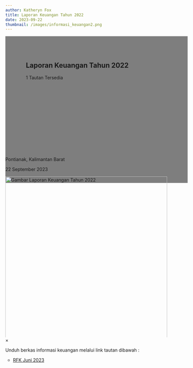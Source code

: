 ```yaml
---
author: Katheryn Fox
title: Laporan Keuangan Tahun 2022
date: 2023-09-22
thumbnail: /images/informasi_keuangan2.png
---
```


<section class="">
    <div class="relative bg-white dark:bg-gray-600" style="height: 360px; background-image: url('/images/informasi_keuangan2.png'); background-repeat: no-repeat; background-position: center; background-size: 100% auto;">
        <div style="background: rgba(0,0,0,0.5); width: 100%; height: 100%; padding: 48px 32px;" class="absolute bottom-0 left-0">
            <div class="container-besar" style="height: 100%; padding: 0 32px;">
                <div class="absolute bottom-8">
                    <h2 class="text-white font-bold text-4xl mb-2">Laporan Keuangan Tahun 2022</h2>
                    <p class="text-white">1 Tautan Tersedia</p>
                </div>
            </div>
        </div>
    </div>
    <div class="bg-white dark:bg-gray-900">
        <div style="width: 100%; height: auto;" class="container-besar flex align-center px-8 py-3">
            <i class="fas fa-map-marker-alt black-fill white-fill mr-2" style="font-size: 24px"></i>
            <p class="mr-8">Pontianak, Kalimantan Barat</p>
            <i style="font-size: 24px;" class="far fa-calendar text-black dark:text-white mr-2"></i>
            <p class="mr-8">22 September 2023</p>
        </div>
    </div>
</section>
<div class="">
    <div class="mb-16 mt-8 px-8" style="max-height: 500px; overflow: hidden">
        <img id="myImg" class="mx-auto" src="/images/informasi_keuangan2.png" alt="Gambar Laporan Keuangan Tahun 2022" style="width: 100%; max-width: 600px;">
    </div>
    <div id="myModal" class="modal">
        <span class="close">×</span>
        <img class="modal-content" id="img01">
        <div id="caption"></div>
    </div>
</div>
<div class="container-besar">
    <div class="mb-16 mt-8 px-8">
        <p>Unduh berkas informasi keuangan melalui link tautan dibawah :</p>
        <ul style="list-style-type: circle" class="ml-8">
            <li>
                <a style="text-decoration: underline" class="text-secondary" href="/file/7ZA8gR0L6ktdKBbJaNrb.pdf">RFK Juni 2023</a>
            </li>
        </ul>
    </div>
</div>
